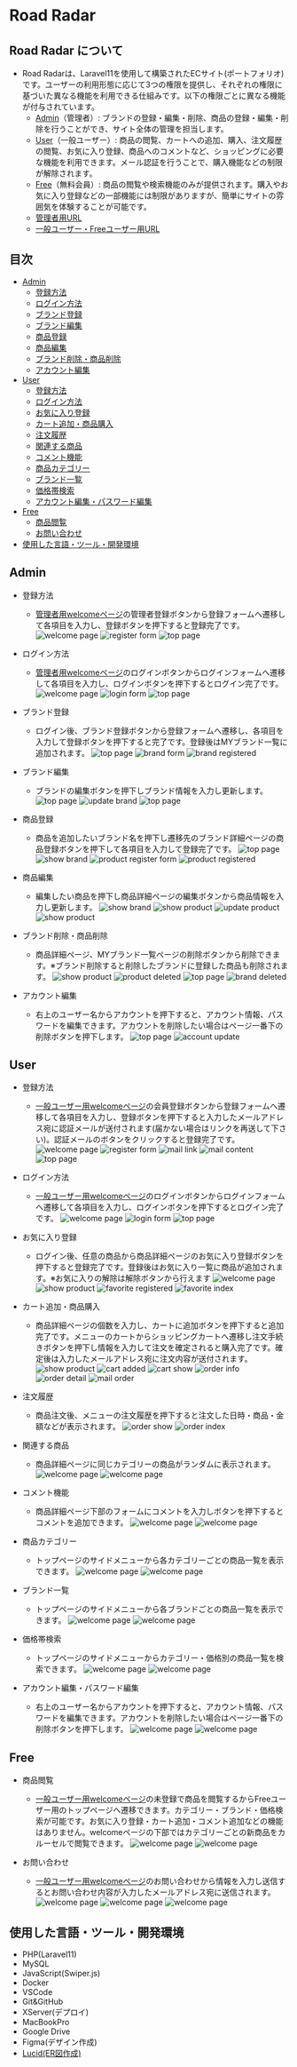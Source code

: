 # Road Radar

## Road Radar について
- Road Radarは、Laravel11を使用して構築されたECサイト(ポートフォリオ)です。ユーザーの利用形態に応じて3つの権限を提供し、それぞれの権限に基づいた異なる機能を利用できる仕組みです。以下の権限ごとに異なる機能が付与されています。
  - [Admin](#admin)（管理者）: ブランドの登録・編集・削除、商品の登録・編集・削除を行うことができ、サイト全体の管理を担当します。
  - [User](#user)（一般ユーザー）: 商品の閲覧、カートへの追加、購入、注文履歴の閲覧、お気に入り登録、商品へのコメントなど、ショッピングに必要な機能を利用できます。メール認証を行うことで、購入機能などの制限が解除されます。
  - [Free](#free)（無料会員）: 商品の閲覧や検索機能のみが提供されます。購入やお気に入り登録などの一部機能には制限がありますが、簡単にサイトの雰囲気を体験することが可能です。
  - <a href="https://sy4964593027.xsrv.jp/admin" target="_blank">管理者用URL</a>
  - <a href="https://sy4964593027.xsrv.jp/" target="_blank">一般ユーザー・Freeユーザー用URL</a>

## 目次
- [Admin](#admin)
  - [登録方法](#admin登録方法)
  - [ログイン方法](#adminログイン方法)
  - [ブランド登録](#ブランド登録)
  - [ブランド編集](#ブランド編集)
  - [商品登録](#商品登録)
  - [商品編集](#商品編集)
  - [ブランド削除・商品削除](#ブランド削除・商品削除)
  - [アカウント編集](#adminアカウント編集)
- [User](#user)
  - [登録方法](#user登録方法)
  - [ログイン方法](#userログイン方法)
  - [お気に入り登録](#お気に入り登録)
  - [カート追加・商品購入](#カート追加・商品購入)
  - [注文履歴](#注文履歴)
  - [関連する商品](#関連する商品)
  - [コメント機能](#コメント機能)
  - [商品カテゴリー](#商品カテゴリー)
  - [ブランド一覧](#ブランド一覧)
  - [価格帯検索](#価格帯検索)
  - [アカウント編集・パスワード編集](#userアカウント編集・パスワード編集)
- [Free](#free)
  - [商品閲覧](#商品閲覧)
  - [お問い合わせ](#お問い合わせ)
- [使用した言語・ツール・開発環境](#使用した言語・ツール・開発環境)

## Admin
- 登録方法<p id="admin登録方法"></p>
  - <a href="https://sy4964593027.xsrv.jp/admin" target="_blank">管理者用welcomeページ</a>の管理者登録ボタンから登録フォームへ遷移して各項目を入力し、登録ボタンを押下すると登録完了です。
    ![welcome page](https://drive.google.com/uc?export=view&id=1wq02QOgELhjeazzKQM_nZffQ2eitCnzX)
    ![register form](https://drive.google.com/uc?export=view&id=1Ax_Fm1dh-yTg8nyayPD655bJPeM2M_-y)
    ![top page](https://drive.google.com/uc?export=view&id=1dwxkaXb4m0SlLH01pdeaIYkrRe2-1BRs)

- ログイン方法<p id="adminログイン方法"></p>
  - <a href="https://sy4964593027.xsrv.jp/admin" target="_blank">管理者用welcomeページ</a>のログインボタンからログインフォームへ遷移して各項目を入力し、ログインボタンを押下するとログイン完了です。
    ![welcome page](https://drive.google.com/uc?export=view&id=1Gkjb8T5Gk4YI_NC-V8JOQWabsENtUU9y)
    ![login form](https://drive.google.com/uc?export=view&id=1qKvC-iMEF6P8SsGo9YVwbh-4fm2EZUeE)
    ![top page](https://drive.google.com/uc?export=view&id=1n9dTPjwFwY7ZJWYA1yu6iCnX7nHCeYDN)
    
- ブランド登録<p id="ブランド登録"></p>
  - ログイン後、ブランド登録ボタンから登録フォームへ遷移し、各項目を入力して登録ボタンを押下すると完了です。登録後はMYブランド一覧に追加されます。
    ![top page](https://drive.google.com/uc?export=view&id=1yjNqLsWYUrTRjmvsjFHr1TiLw441zM9T)
    ![brand form](https://drive.google.com/uc?export=view&id=1GOOVPrw5U2QnzsL2zkYxN9TFPdwaM8qI)
    ![brand registered](https://drive.google.com/uc?export=view&id=1D78OqZrIb4DIu3miZJkjU0dblD7LzFA1)

- ブランド編集<p id="ブランド編集"></p>
  - ブランドの編集ボタンを押下しブランド情報を入力し更新します。
    ![top page](https://drive.google.com/uc?export=view&id=1jEGBIf51X8ebBEZyxq9oxGRaocHQezVc)
    ![update brand](https://drive.google.com/uc?export=view&id=1Q3EvEpbpGqMft3dTEGCoWzlNX3rvhQDP)
    ![top page](https://drive.google.com/uc?export=view&id=1le26kZfANfCADLjdOQF6uVvJqSz7gjaG)

- 商品登録<p id="商品登録"></p>
  - 商品を追加したいブランド名を押下し遷移先のブランド詳細ページの商品登録ボタンを押下して各項目を入力して登録完了です。
    ![top page](https://drive.google.com/uc?export=view&id=1DLFMqSxL01ko7Rj420vLqP7At32V5kE2)
    ![show brand](https://drive.google.com/uc?export=view&id=1LiqnCCSVPFd77ndIOBjZ9nD8cFrhwxg2)
    ![product register form](https://drive.google.com/uc?export=view&id=13frmgeqGmy8FJdv0pt7RfMJmLI07vcnm)
    ![product registered](https://drive.google.com/uc?export=view&id=1uvKpirLyG2x-35bY32a7MG8T1TDcdQP7)
    
- 商品編集<p id="商品編集"></p>
  - 編集したい商品を押下し商品詳細ページの編集ボタンから商品情報を入力し更新します。
    ![show brand](https://drive.google.com/uc?export=view&id=1m9B0JgDntVJhEcJsDk2jIG_99vn_L1Hr)
    ![show product](https://drive.google.com/uc?export=view&id=1oDZeM4F4s6QexMQNWj_wTUedDKj-vwpx)
    ![update product](https://drive.google.com/uc?export=view&id=16Vdq4g0EeJgJAfoWoMvnhLA69qfN0Vbc)
    ![show product](https://drive.google.com/uc?export=view&id=1zGpnFT7V5Ypo2VVRgz3rgo0KDoamtKI7)

- ブランド削除・商品削除<p id="ブランド削除・商品削除"></p>
  - 商品詳細ページ、MYブランド一覧ページの削除ボタンから削除できます。※ブランド削除すると削除したブランドに登録した商品も削除されます。
    ![show product](https://drive.google.com/uc?export=view&id=1JiOPgcqcWxb6XZ2Mz4UCTJYH-JRGIYU8)
    ![product deleted](https://drive.google.com/uc?export=view&id=1LMkG0hZUXlEgr0XlvaxrLM4Hu_50VS2Q)
    ![top page](https://drive.google.com/uc?export=view&id=12F4bHbj_pyPA1WIRoPNjVFJ9j2bSpapw)
    ![brand deleted](https://drive.google.com/uc?export=view&id=1EVWQOsRxhU18RxEG8zFyC-o0Xhc4TD5f)

- アカウント編集<p id="adminアカウント編集"></p>
  - 右上のユーザー名からアカウントを押下すると、アカウント情報、パスワードを編集できます。アカウントを削除したい場合はページ一番下の削除ボタンを押下します。
    ![top page](https://drive.google.com/uc?export=view&id=1-KRcpEIRaLZIvMDcQoSB7CZoQmuOK1UI)
    ![account update](https://drive.google.com/uc?export=view&id=1KjijaUgqPsTVKUxjnAy7JBbJVLhg4Hct)

## User
- 登録方法<p id="user登録方法"></p>
  - <a href="https://sy4964593027.xsrv.jp/" target="_blank">一般ユーザー用welcomeページ</a>の会員登録ボタンから登録フォームへ遷移して各項目を入力し、登録ボタンを押下すると入力したメールアドレス宛に認証メールが送付されます(届かない場合はリンクを再送して下さい)。認証メールのボタンをクリックすると登録完了です。
    ![welcome page](https://drive.google.com/uc?export=view&id=166tdVtogpBzCxQT2YKWI15o1Ecw4E7EH)
    ![register form](https://drive.google.com/uc?export=view&id=1DE5U1bCqYHZ_E4NhS9BNZrjSqtkRaamZ)
    ![mail link](https://drive.google.com/uc?export=view&id=1rBq-LpvoYjeW31h5ZB9WU_RQfoVfslMJ)
    ![mail content](https://drive.google.com/uc?export=view&id=1l8XrmX5_iBSAtDAK_isJycQ3-NHPmvtq)
    ![top page](https://drive.google.com/uc?export=view&id=1cCfXATBH-QIP11ZHk2ddGFw7QXJlje5e)

- ログイン方法<p id="userログイン方法"></p>
  - <a href="https://sy4964593027.xsrv.jp/" target="_blank">一般ユーザー用welcomeページ</a>のログインボタンからログインフォームへ遷移して各項目を入力し、ログインボタンを押下するとログイン完了です。
    ![welcome page](https://drive.google.com/uc?export=view&id=17BZl1JEqiDwGjAF-E11UzI5KOOWURoij)
    ![login form](https://drive.google.com/uc?export=view&id=1-eoYNb0yj6C4kS8lUvFQw0RnYM4Zc5wL)
    ![top page](https://drive.google.com/uc?export=view&id=1cCfXATBH-QIP11ZHk2ddGFw7QXJlje5e)

- お気に入り登録<p id="お気に入り登録"></p>
  - ログイン後、任意の商品から商品詳細ページのお気に入り登録ボタンを押下すると登録完了です。登録後はお気に入り一覧に商品が追加されます。※お気に入りの解除は解除ボタンから行えます
    ![welcome page](https://drive.google.com/uc?export=view&id=1NlLFwf1NxQ_0iQljyXSybbtgN_CBsx_v)
    ![show product](https://drive.google.com/uc?export=view&id=1GBzIhH-hlZou-xQEmYsL-1x5QKpYQ-Re)
    ![favorite registered](https://drive.google.com/uc?export=view&id=1VlGVr3lMMknVYAKFUdF8qSMLnvebvchD)
    ![favorite index](https://drive.google.com/uc?export=view&id=1VuVg9sciPCEP63NwvIIwPgdat6HFfKhW)

- カート追加・商品購入<p id="カート追加・商品購入"></p>
  - 商品詳細ページの個数を入力し、カートに追加ボタンを押下すると追加完了です。メニューのカートからショッピングカートへ遷移し注文手続きボタンを押下し情報を入力して注文を確定されると購入完了です。確定後は入力したメールアドレス宛に注文内容が送付されます。
    ![show product](https://drive.google.com/uc?export=view&id=1h95UfbOK1e9eVTBdDcZ4h5NpVEHVk1pF)
    ![cart added](https://drive.google.com/uc?export=view&id=15nfHfTWovyWPPwL--kjF8sbxPI_sEqyM)
    ![cart show](https://drive.google.com/uc?export=view&id=11ouiyPOxFa8doFHqSzuBaVNsZCf0mb6P)
    ![order info](https://drive.google.com/uc?export=view&id=1Q0UjigH2lUcP0i06Mv1IH6e7fr_ejHow)
    ![order detail](https://drive.google.com/uc?export=view&id=1dXs5DaRVobgLCfHW3YUvFlBB_PEHXlMD)
    ![mail order](https://drive.google.com/uc?export=view&id=15CnMj2RxqmPkGPFh2SNUFRYY7acto3j5)

- 注文履歴<p id="注文履歴"></p>
  - 商品注文後、メニューの注文履歴を押下すると注文した日時・商品・金額などが表示されます。
    ![order show](https://drive.google.com/uc?export=view&id=1xyFPd6DlSzT4jBvDXPbFbQmQTroWj_7v)
    ![order index](https://drive.google.com/uc?export=view&id=1S2GSLS9R3Eoc6-BIzwWlO9eltIJWOYGD)

- 関連する商品<p id="関連する商品"></p>
  - 商品詳細ページに同じカテゴリーの商品がランダムに表示されます。
    ![welcome page](https://drive.google.com/uc?export=view&id=1bTnp47uxNrFj_v_tGBoziDwZ9aeoYGbu)
    ![welcome page](https://drive.google.com/uc?export=view&id=11sTDaNAa8HuRItnbSVXRxwgCgJ_-FuuJ)

- コメント機能<p id="コメント機能"></p>
  - 商品詳細ページ下部のフォームにコメントを入力しボタンを押下するとコメントを追加できます。
    ![welcome page](https://drive.google.com/uc?export=view&id=13BHQZ8tgbQZ5_Jpug09YeM5yDu_LtsYc)
    ![welcome page](https://drive.google.com/uc?export=view&id=1vv6hBzgk5MIF6Zgyo1-xYfFNEnTZVc3J)

- 商品カテゴリー<p id="商品カテゴリー"></p>
  - トップページのサイドメニューから各カテゴリーごとの商品一覧を表示できます。
    ![welcome page](https://drive.google.com/uc?export=view&id=1BjU8_QnA-xVPzT4yy5zJaHDDZaIe3zwS)
    ![welcome page](https://drive.google.com/uc?export=view&id=1Z5DvVlNv_kC6dgxJrz3g94gGmIpZcZjb)

- ブランド一覧<p id="ブランド一覧"></p>
  - トップページのサイドメニューから各ブランドごとの商品一覧を表示できます。
    ![welcome page](https://drive.google.com/uc?export=view&id=1KfUvvnLCpInFDHyvpcI2opYom2itR4n7)
    ![welcome page](https://drive.google.com/uc?export=view&id=1HqsEvIBiTKh2dYn6kcUxKQe8nSZXBB7d)

- 価格帯検索<p id="価格帯検索"></p>
  - トップページのサイドメニューからカテゴリー・価格別の商品一覧を検索できます。
    ![welcome page](https://drive.google.com/uc?export=view&id=1FMp9oYW7bFicqo2acIvMEP8s6sJWpHm3)
    ![welcome page](https://drive.google.com/uc?export=view&id=17d6SKLBn2QkeTZkDhaHfJU06wn7zfXLG)

- アカウント編集・パスワード編集<p id="userアカウント編集・パスワード編集"></p>
  - 右上のユーザー名からアカウントを押下すると、アカウント情報、パスワードを編集できます。アカウントを削除したい場合はページ一番下の削除ボタンを押下します。
    ![welcome page](https://drive.google.com/uc?export=view&id=1IpJppw5LJ2Q5rAhJrV2hpg7_lKG3UNWW)
    ![welcome page](https://drive.google.com/uc?export=view&id=1-yEAzv2Y87pH0BAa7NRgs3zdxU8RUq-Y)

## Free
- 商品閲覧<p id="商品閲覧"></p>
  - <a href="https://sy4964593027.xsrv.jp/" target="_blank">一般ユーザー用welcomeページ</a>の未登録で商品を閲覧するからFreeユーザー用のトップページへ遷移できます。カテゴリー・ブランド・価格検索が可能です。お気に入り登録・カート追加・コメント追加などの機能はありません。welcomeページの下部ではカテゴリーごとの新商品をカルーセルで閲覧できます。
    ![welcome page](https://drive.google.com/uc?export=view&id=1a4nsUYAvhzAfGht2XA6QGPTZozwBcbfL)
    ![welcome page](https://drive.google.com/uc?export=view&id=1vRNV2o2bgIZxvOh6o-t1f-3sTVlt8gBe)

- お問い合わせ<p id="お問い合わせ"></p>
  - <a href="https://sy4964593027.xsrv.jp/" target="_blank">一般ユーザー用welcomeページ</a>のお問い合わせから情報を入力し送信するとお問い合わせ内容が入力したメールアドレス宛に送信されます。
    ![welcome page](https://drive.google.com/uc?export=view&id=147z_0zZgycECin8u09YSEFWDYy4XVfcc)
    ![welcome page](https://drive.google.com/uc?export=view&id=1aGCCgEuP5B7G6F28aEEjoZZqMvWaL-xQ)
    ![welcome page](https://drive.google.com/uc?export=view&id=17z8GYK72dnKnSOKe7f9_YtnvJMmD21sl)
  
## 使用した言語・ツール・開発環境
- PHP(Laravel11)
- MySQL
- JavaScript(Swiper.js)
- Docker
- VSCode
- Git&GitHub
- XServer(デプロイ)
- MacBookPro
- Google Drive
- Figma(デザイン作成)
- <a href="https://lucid.app/lucidchart/0698e30d-0dd2-4437-9993-f9959467f707/edit?viewport_loc=-2300%2C-1346%2C2065%2C1017%2C0_0&invitationId=inv_f0d4ab34-b246-4a2d-b944-7a3114cbf692" target="_blank">Lucid(ER図作成)</a>
